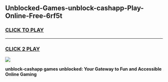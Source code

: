 
## Unblocked-Games-unblock-cashapp-Play-Online-Free-6rf5t
<h3>
<a href="https://premium76.site?title=unblock-cashapp&ref=26A">CLICK TO PLAY</a></h3>
<hr>

<h3>
<a href="https://premium76.site?title=unblock-cashapp&ref=26A">CLICK 2 PLAY</a>
  
</h3>

<a href="https://premium76.site?title=unblock-cashapp&ref=26A"><img src="https://clearcache.store/games.png"></a>


**unblock-cashapp games unblocked: Your Gateway to Fun and Accessible Online Gaming**
